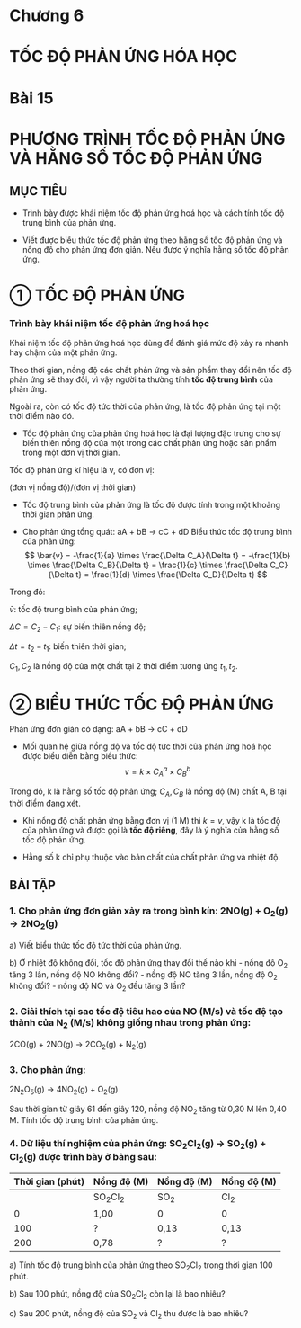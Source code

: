 # Chương 6

# TỐC ĐỘ PHẢN ỨNG HÓA HỌC

# Bài 15

# PHƯƠNG TRÌNH TỐC ĐỘ PHẢN ỨNG VÀ HẰNG SỐ TỐC ĐỘ PHẢN ỨNG

## MỤC TIÊU

- Trình bày được khái niệm tốc độ phản ứng hoá học và cách tính tốc độ trung bình của phản ứng.

- Viết được biểu thức tốc độ phản ứng theo hằng số tốc độ phản ứng và nồng độ cho phản ứng đơn giản. Nêu được ý nghĩa hằng số tốc độ phản ứng.

# ① TỐC ĐỘ PHẢN ỨNG

### Trình bày khái niệm tốc độ phản ứng hoá học

Khái niệm tốc độ phản ứng hoá học dùng để đánh giá mức độ xảy ra nhanh hay chậm của một phản ứng.

Theo thời gian, nồng độ các chất phản ứng và sản phẩm thay đổi nên tốc độ phản ứng sẽ thay đổi, vì vậy người ta thường tính **tốc độ trung bình** của phản ứng.

Ngoài ra, còn có tốc độ tức thời của phản ứng, là tốc độ phản ứng tại một thời điểm nào đó.

- Tốc độ phản ứng của phản ứng hoá học là đại lượng đặc trưng cho sự biến thiên nồng độ của một trong các chất phản ứng hoặc sản phẩm trong một đơn vị thời gian.

Tốc độ phản ứng kí hiệu là v, có đơn vị:

(đơn vị nồng độ)/(đơn vị thời gian)

- Tốc độ trung bình của phản ứng là tốc độ được tính trong một khoảng thời gian phản ứng.

- Cho phản ứng tổng quát: aA + bB → cC + dD
Biểu thức tốc độ trung bình của phản ứng:
$$ \bar{v} = -\frac{1}{a} \times \frac{\Delta C_A}{\Delta t} = -\frac{1}{b} \times \frac{\Delta C_B}{\Delta t} = \frac{1}{c} \times \frac{\Delta C_C}{\Delta t} = \frac{1}{d} \times \frac{\Delta C_D}{\Delta t} $$

Trong đó:

$\bar{v}$: tốc độ trung bình của phản ứng;

$\Delta C = C_2 - C_1$: sự biến thiên nồng độ;

$\Delta t = t_2 - t_1$: biến thiên thời gian;

$C_1, C_2$ là nồng độ của một chất tại 2 thời điểm tương ứng $t_1, t_2$.

# ② BIỂU THỨC TỐC ĐỘ PHẢN ỨNG

Phản ứng đơn giản có dạng: aA + bB → cC + dD

- Mối quan hệ giữa nồng độ và tốc độ tức thời của phản ứng hoá học được biểu diễn bằng biểu thức:
$$ v = k \times C_A^a \times C_B^b $$

Trong đó, k là hằng số tốc độ phản ứng; $C_A, C_B$ là nồng độ (M) chất A, B tại thời điểm đang xét.

- Khi nồng độ chất phản ứng bằng đơn vị (1 M) thì $k = v$, vậy k là tốc độ của phản ứng và được gọi là **tốc độ riêng**, đây là ý nghĩa của hằng số tốc độ phản ứng.

- Hằng số k chỉ phụ thuộc vào bản chất của chất phản ứng và nhiệt độ.

## BÀI TẬP
### 1. Cho phản ứng đơn giản xảy ra trong bình kín: 2NO(g) + O$_2$(g) → 2NO$_2$(g)

  a) Viết biểu thức tốc độ tức thời của phản ứng.

  b) Ở nhiệt độ không đổi, tốc độ phản ứng thay đổi thế nào khi
      - nồng độ O$_2$ tăng 3 lần, nồng độ NO không đổi?
      - nồng độ NO tăng 3 lần, nồng độ O$_2$ không đổi?
      - nồng độ NO và O$_2$ đều tăng 3 lần?

### 2. Giải thích tại sao tốc độ tiêu hao của NO (M/s) và tốc độ tạo thành của N$_2$ (M/s) không giống nhau trong phản ứng:
2CO(g) + 2NO(g) → 2CO$_2$(g) + N$_2$(g)

### 3. Cho phản ứng:
2N$_2$O$_5$(g) → 4NO$_2$(g) + O$_2$(g)

Sau thời gian từ giây 61 đến giây 120, nồng độ NO$_2$ tăng từ 0,30 M lên 0,40 M. Tính tốc độ trung bình của phản ứng.

### 4. Dữ liệu thí nghiệm của phản ứng: SO$_2$Cl$_2$(g) → SO$_2$(g) + Cl$_2$(g) được trình bày ở bảng sau:

| Thời gian (phút) | Nồng độ (M) | Nồng độ (M) | Nồng độ (M) |
|---|---|---|---|
| | SO$_2$Cl$_2$ | SO$_2$ | Cl$_2$ |
| 0 | 1,00 | 0 | 0 |
| 100 | ? | 0,13 | 0,13 |
| 200 | 0,78 | ? | ? |

a) Tính tốc độ trung bình của phản ứng theo SO$_2$Cl$_2$ trong thời gian 100 phút.

b) Sau 100 phút, nồng độ của SO$_2$Cl$_2$ còn lại là bao nhiêu?

c) Sau 200 phút, nồng độ của SO$_2$ và Cl$_2$ thu được là bao nhiêu?
